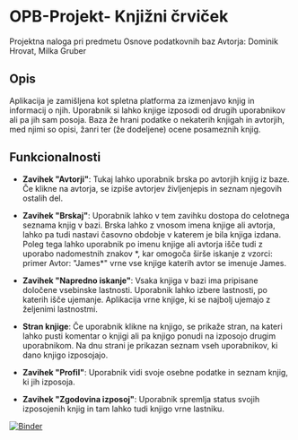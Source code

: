 # OPB-Projekt- Knjižni črviček
Projektna naloga pri predmetu Osnove podatkovnih baz
Avtorja: Dominik Hrovat, Milka Gruber

## Opis

Aplikacija je zamišljena kot spletna platforma za izmenjavo knjig in informacij o njih. Uporabnik si lahko knjige izposodi od drugih uporabnikov ali pa jih sam posoja.
Baza že hrani podatke o nekaterih knjigah in avtorjih, med njimi so opisi, žanri ter (že dodeljene) ocene posameznih knjig.

## Funkcionalnosti

- **Zavihek "Avtorji"**: Tukaj lahko uporabnik brska po avtorjih knjig iz baze. Če klikne na avtorja, se izpiše avtorjev življenjepis in seznam njegovih ostalih del.

- **Zavihek "Brskaj"**: Uporabnik lahko v tem zavihku dostopa do celotnega seznama knjig v bazi. Brska lahko z vnosom imena knjige ali avtorja, lahko
  pa tudi nastavi časovno obdobje v katerem je bila knjiga izdana. Poleg tega lahko uporabnik po imenu knjige ali avtorja išče tudi z uporabo nadomestnih znakov \*, kar omogoča širše iskanje z vzorci: primer Avtor: "James\*" vrne vse knjige katerih avtor se imenuje James.

- **Zavihek "Napredno iskanje"**: Vsaka knjiga v bazi ima pripisane določene vsebinske lastnosti. Uporabnik lahko izbere lastnosti, po katerih išče ujemanje. Aplikacija vrne knjige, ki se najbolj ujemajo z željenimi lastnostmi. 

- **Stran knjige**: Če uporabnik klikne na knjigo, se prikaže stran, na kateri lahko pusti komentar o knjigi ali pa knjigo ponudi na izposojo drugim uporabnikom.
  Na dnu strani je prikazan seznam vseh uporabnikov, ki dano knjigo izposojajo.

- **Zavihek "Profil"**: Uporabnik vidi svoje osebne podatke in seznam knjig, ki jih izposoja.

- **Zavihek "Zgodovina izposoj"**: Uporabnik spremlja status svojih izposojenih knjig in tam lahko tudi knjigo vrne lastniku.


[![Binder](https://mybinder.org/badge_logo.svg)](https://mybinder.org/v2/gh/dominikhrovat14/OPB-Projekt/main?urlpath=proxy%2F8080)
